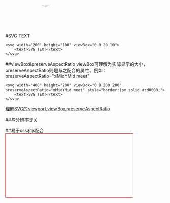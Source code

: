 #SVG TEXT
<svg width="200" height="100" viewBox="0 0 20 10">
    <text>SVG TEXT</text>
</svg>

    <svg width="200" height="100" viewBox="0 0 20 10">
        <text>SVG TEXT</text>
    </svg>


##viewBox&preserveAspectRatio
viewBox可理解为实际显示的大小，preserveAspectRatio则是与之配合的属性。例如：preserveAspectRatio="xMidYMid meet"

    <svg width="400" height="200" viewBox="0 0 200 200" preserveAspectRatio="xMidYMid meet" style="border:1px solid #cd0000;">
        <text>SVG TEXT</text>
    </svg>

[理解SVG的viewport,viewBox,preserveAspectRatio](http://www.zhangxinxu.com/wordpress/2014/08/svg-viewport-viewbox-preserveaspectratio/)    
    
##与分辨率无关
    
    
##易于css和js配合
    <svg width="400" height="200" viewBox="0 0 200 200" style="border:1px solid #cd0000;">
        <text class="text">SVG TEXT</text>
    </svg>
    <style>text:hover{fill:#f00}<style>
    
    
##可被选取
意味着可以复制~

##并不会自动换行

    <svg width="200" height="100" viewBox="0 0 20 10">
        <text>SVG TEXT SVG TEXT SVG TEXT SVG TEXT SVG TEXT SVG TEXT SVG TEXT SVG TEXT SVG TEXT SVG TEXT SVG TEXT SVG TEXT SVG TEXT </text>
    </svg>

##<tspan>
<tspan> ≈ html <span>
x y 绝对定位
dx dy 相对定位

##textLength&lengthAdjust 

##RESPONSIVE 
[fitter-happier-text](http://jxnblk.com/fitter-happier-text/)

##textPath

    <svg viewBox="0 50 500 150">
        <path id="arc" stroke="red" d="M82.372,165.969 c44.126-35.084,60.236-50.782,150.325-50.782s131.802,28.198,158.194,62.77" />
        <text fill="#5D509D" width="500">
          <textPath alignment-baseline="middle" xlink:href="#arc" font-size="44"  dy="100">
            Are You Afraid
          </textPath>
        </text>
    </svg>

##<defs>
定义可复用的SVG模块，例如渐变，动画，滤镜

##Gradient 渐变
线性，径向渐变

    <linearGradient id="fire" x1="0" y1="0" x2="100%" y2="100%">
        <stop stop-color="hotpink" offset="0%"/>
        <stop stop-color="goldenrod" offset="100%"/>
      </linearGradient>
      <radialGradient id="ring-of-fire" cx="50%" cy="50%" r="40"
          gradientUnits="userSpaceOnUse">
          <stop stop-color="hotpink" offset="0%"/>
          <stop stop-color="goldenrod" offset="100%"/>
        </radialGradient>

gradientUnits 坐标系的选择 

##图片，图案，裁切
<image>
需要定义高宽
preserveAspectRatio 实现填充位置
patternUnits 填充方式

    <svg viewBox="0 0 200 100" width="600px">
        <!-- default value is 'meet', not 'slice' -->
        <image preserveAspectRatio="xMidYMid slice"
          xlink:href="img/moon.jpg" width="200" height="100" />
      </svg>
      
可填充GIF实现绚丽的效果      
      
<pattern> 可将任何的SVG原件转化为pattern
    
    <svg viewBox="0 0 200 60">
        <defs>
          <pattern id="moon" width="200" height="60"
            patternUnits="userSpaceOnUse">
            <image xmlns:xlink="http://www.w3.org/1999/xlink" xlink:href="img/moon.jpg" width="200" height="60" preserveAspectRatio="xMidYMid slice"></image>
          </pattern>
        </defs>
        <text fill="url(#moon)" y="1em">moon</text>
      </svg>

<clipPath>
    
    <svg viewBox="0 0 200 60">
        <defs>
          <clipPath id="mars-text">
            <text y="1em">mars</text>
          </clipPath>
        </defs>
        <image clip-path="url(#mars-text)" xlink:href="img/mars2.jpeg"
        width="200" height="60" preserveAspectRatio="xMidYMax slice"/>
      </svg>
      
##<mask>遮罩
类似<clipPath>，但功能更强大
和PS类似，黑白灰实现透明度
    
    <svg viewBox="0 0 200 25">
                    <rect fill="#000" fill-opacity=".75" mask="url(#ham-text)"
                    x="0" y="0" width="200" height="50" />
                    <mask id="ham-text">
                      <rect fill="#fff" x="0" y="0" width="200" height="50"></rect>
                      <text y="20" fill="#000" text-anchor="middle" x="50%" font-size="20">
                         Buy 2 hams $20
                      </text>
                    </mask>
                  </svg>
                  
##<animate>
基本上可对任何属性实现动画
    <svg viewBox="0 0 800 100">
        <line stroke="goldenrod" stroke-width="10"
          x1="0" y1="50" x2="0" y2="50">
          <animate attributeName="x2"
          from="0" to="800"
          dur="2s" repeatCount="indefinite"/>
        </line>
    </svg>

